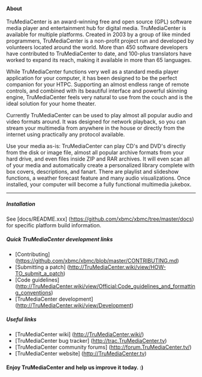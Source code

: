 #### About

TruMediaCenter is an award-winning free and open source (GPL) software media player and
entertainment hub for digital media. TruMediaCenter is available for multiple platforms.
Created in 2003 by a group of like minded programmers, TruMediaCenter is a non-profit
project run and developed by volunteers located around the world.
More than 450 software developers have contributed to TruMediaCenter to date, and 100-plus
translators have worked to expand its reach, making it available in more
than 65 languages.

While TruMediaCenter functions very well as a standard media player application for your
computer, it has been designed to be the perfect companion for your HTPC.
Supporting an almost endless range of remote controls, and combined with its
beautiful interface and powerful skinning engine, TruMediaCenter feels very natural to
use from the couch and is the ideal solution for your home theater.

Currently TruMediaCenter can be used to play almost all popular audio and video formats
around. It was designed for network playback, so you can stream your multimedia
from anywhere in the house or directly from the internet using practically any
protocol available.

Use your media as-is: TruMediaCenter can play CD's and DVD's directly
from the disk or image file, almost all popular archive formats from your hard
drive, and even files inside ZIP and RAR archives. It will even scan all of
your media and automatically create a personalized library complete with box
covers, descriptions, and fanart. There are playlist and slideshow functions, a
weather forecast feature and many audio visualizations. Once installed, your
computer will become a fully functional multimedia jukebox.

***

##### Installation

See [docs/README.xxx] (https://github.com/xbmc/xbmc/tree/master/docs) for specific platform build information.

##### Quick TruMediaCenter development links

* [Contributing] (https://github.com/xbmc/xbmc/blob/master/CONTRIBUTING.md)
* [Submitting a patch] (http://TruMediaCenter.wiki/view/HOW-TO_submit_a_patch) 
* [Code guidelines] (http://TruMediaCenter.wiki/view/Official:Code_guidelines_and_formatting_conventions)
* [TruMediaCenter development] (http://TruMediaCenter.wiki/view/Development)

##### Useful links

* [TruMediaCenter wiki] (http://TruMediaCenter.wiki/)
* [TruMediaCenter bug tracker] (http://trac.TruMediaCenter.tv)
* [TruMediaCenter community forums] (http://forum.TruMediaCenter.tv/)
* [TruMediaCenter website] (http://TruMediaCenter.tv)

#### Enjoy TruMediaCenter and help us improve it today. :)
